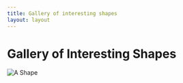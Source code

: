 ```yaml
---
title: Gallery of interesting shapes
layout: layout
---
```


# Gallery of Interesting Shapes

![A Shape](http://uw-geog458-spr2014.github.io/galleries/shapes/lrb9-gallery.svg)



